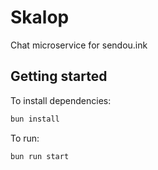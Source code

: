 # Skalop

Chat microservice for sendou.ink

## Getting started

To install dependencies:

```bash
bun install
```

To run:

```bash
bun run start
```
